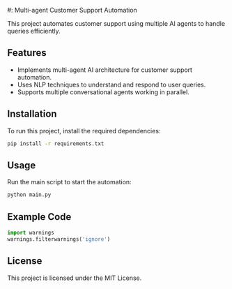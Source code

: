 #: Multi-agent Customer Support Automation

This project automates customer support using multiple AI agents to handle queries efficiently.

## Features

- Implements multi-agent AI architecture for customer support automation.
- Uses NLP techniques to understand and respond to user queries.
- Supports multiple conversational agents working in parallel.

## Installation

To run this project, install the required dependencies:

```bash
pip install -r requirements.txt
```

## Usage

Run the main script to start the automation:

```bash
python main.py
```

## Example Code

```python
import warnings
warnings.filterwarnings('ignore')
```

## License

This project is licensed under the MIT License.
